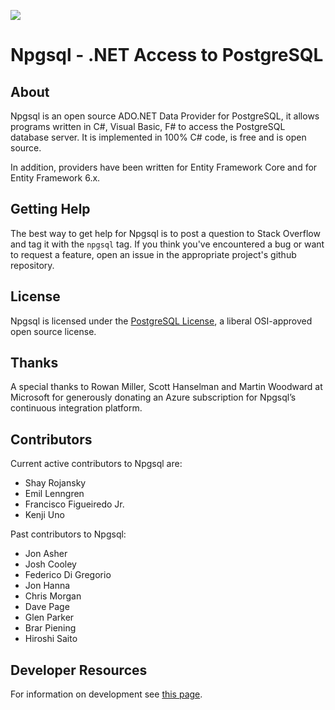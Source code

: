 <p id="badges">
  <a href="https://gitter.im/npgsql/npgsql">
    <img src="https://img.shields.io/badge/GITTER-JOIN%20CHAT-brightgreen.svg?style=plastic;maxAge=600" />
  </a>
</p>

# Npgsql - .NET Access to PostgreSQL

## About

Npgsql is an open source ADO.NET Data Provider for PostgreSQL, it allows programs written in C#, Visual Basic, F# to access the PostgreSQL database server.
It is implemented in 100% C# code, is free and is open source.

In addition, providers have been written for Entity Framework Core and for Entity Framework 6.x.

## Getting Help

The best way to get help for Npgsql is to post a question to Stack Overflow and tag it with the `npgsql` tag.
If you think you've encountered a bug or want to request a feature, open an issue in the appropriate project's github repository.

## License

Npgsql is licensed under the [PostgreSQL License](https://github.com/npgsql/npgsql/blob/master/LICENSE.txt), a liberal OSI-approved open source license.

## Thanks

A special thanks to Rowan Miller, Scott Hanselman and Martin Woodward at Microsoft for generously donating an Azure subscription for Npgsql’s continuous integration platform.

## Contributors

Current active contributors to Npgsql are:

* Shay Rojansky
* Emil Lenngren
* Francisco Figueiredo Jr.
* Kenji Uno

Past contributors to Npgsql:

* Jon Asher
* Josh Cooley
* Federico Di Gregorio
* Jon Hanna
* Chris Morgan
* Dave Page
* Glen Parker
* Brar Piening
* Hiroshi Saito

## Developer Resources

For information on development see [this page](dev/index.md).
